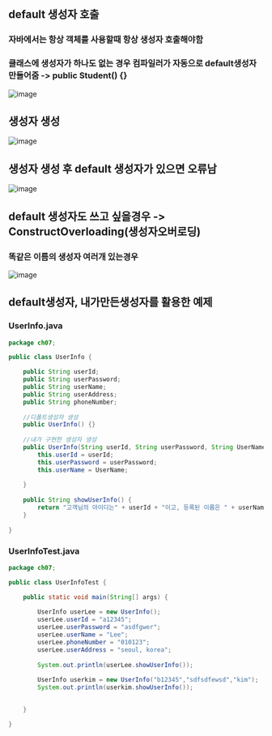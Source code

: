 ## default 생성자 호출
### 자바에서는 항상 객체를 사용할때 항상 생성자 호출해야함
### 클래스에 생성자가 하나도 없는 경우 컴파일러가 자동으로 default생성자 만들어줌 -> public Student() {}

![image](https://user-images.githubusercontent.com/82345970/183850719-f28529d2-8402-411b-a0b9-7be6f5fa52ee.png)


## 생성자 생성

![image](https://user-images.githubusercontent.com/82345970/182538083-112f3100-4128-49f6-8135-afe64ef5e1a3.png)

## 생성자 생성 후 default 생성자가 있으면 오류남

![image](https://user-images.githubusercontent.com/82345970/182538305-bb17ff4d-dcec-4962-adbb-4c2db18349b0.png)

## default 생성자도 쓰고 싶을경우 -> ConstructOverloading(생성자오버로딩)
### 똑같은 이름의 생성자 여러개 있는경우

![image](https://user-images.githubusercontent.com/82345970/182538588-f92f6cb6-a0be-479c-abba-154611bcbdd3.png)


## default생성자, 내가만든생성자를 활용한 예제
### UserInfo.java
```java
package ch07;

public class UserInfo {

	public String userId;
	public String userPassword;
	public String userName;
	public String userAddress;
	public String phoneNumber;
	
	//디폴트생성자 생성
	public UserInfo() {}
	
	//내가 구현한 생성자 생성
	public UserInfo(String userId, String userPassword, String UserName) {
		this.userId = userId;
		this.userPassword = userPassword;
		this.userName = UserName;
		
	}
	
	public String showUserInfo() {
		return "고객님의 아이디는" + userId + "이고, 등록된 이름은 " + userName + "입니다";
	}
	
}
```
### UserInfoTest.java
```java
package ch07;

public class UserInfoTest {

	public static void main(String[] args) {
		
		UserInfo userLee = new UserInfo();
		userLee.userId = "a12345";
		userLee.userPassword = "asdfgwer";
		userLee.userName = "Lee";
		userLee.phoneNumber = "010123";
		userLee.userAddress = "seoul, korea";
		
		System.out.println(userLee.showUserInfo());
		
		UserInfo userkim = new UserInfo("b12345","sdfsdfewsd","kim");
		System.out.println(userkim.showUserInfo());
		

	}

}
```



